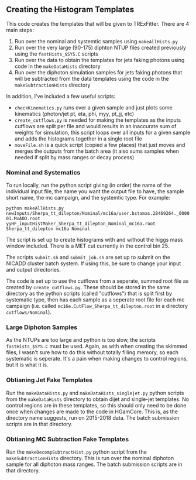 
## Creating the Histogram Templates

This code creates the templates that will be given to TRExFitter. There are 4 main steps:
1. Run over the nominal and systemtic samples using ```makeAllHists.py```
2. Run over the very large (90-175) diphton NTUP files created previously using the ```fastHists_$SYS.C``` scripts
3. Run over the data to obtain the templates for jets faking photons using code in the ```makeDataHists``` directory
4. Run over the diphoton simulation samples for jets faking photons that will be subtracted from the data templates using the code in the ```makeSubtractionHists``` directory


In addition, I've included a few useful scripts:
* ```checkKinematics.py``` runs over a given sample and just plots some kinematics (photon/jet pt, eta, phi, myy, pt_jj, etc)
* ```create_cutflows.py``` is needed for making the templates as the inputs cutflows are split per file and would results in an inaccurate sum of weights for simulation, this script loops over all inputs for a given sample and adds the histograms together in a single root file
* ```moveFile.sh``` is a quick script (copied a few places) that just moves and merges the outputs from the batch area (it also sums samples when needed if split by mass ranges or decay process)

### Nominal and Systematics
To run locally, run the python script giving (in order) the name of the individual input file, the name you want the output file to have, the sample short name, the mc campaign, and the systemtic type. For example:

```python makeAllHists.py newInputs/Sherpa_tt_dilepton/Nominal/mc16a/user.bstamas.28469264._000001.MxAOD.root yyHF_inputHistMaker_Sherpa_tt_dilepton_Nominal_mc16a.root Sherpa_tt_dilepton mc16a Nominal```

The script is set up to create histograms with and without the higgs mass window included. There is a MET cut currently in the control bin 25. 

The scripts ```submit.sh``` and ```submit_job.sh``` are set up to submit on the NICADD cluster batch system. If using this, be sure to change your input and output directories. 

The code is set up to use the cutflows from a seperate, summed root file as created by ```create_cutflows.py```. These should be stored in the same directory as the python scripts (called "cutflows") that is split first by systematic type, then has each sample as a seperate root file for each mc campaign (i.e. called ```mc16e.CutFlow_Sherpa_tt_dilepton.root``` in a directory ```cutflows/Nominal```).

### Large Diphoton Samples

As the NTUPs are too large and python is too slow, the scripts ```fastHists_$SYS.C``` must be used. Again, as with when creating the skimmed files, I wasn't sure how to do this without totally filling memory, so each systematic is seperate. It's a pain when making changes to control regions, but it is what it is. 

### Obtianing Jet Fake Templates

Run the ```makeDataHists.py``` and ```makeDataHists_singlejet.py``` python scripts from the ```makeDataHists``` directory to obtain dijet and single-jet templates. No control regions are in these templates, so this should only need to be done once when changes are made to the code in HGamCore. This is, as the directory name suggests, run on 2015-2018 data. The batch submission scripts are in that directory. 

### Obtianing MC Subtraction Fake Templates

Run the ```makeDecompSubtractHist.py``` python script from the ```makeSubtractionHists``` directory. This is run over the nominal diphoton sample for all diphoton mass ranges. The batch submission scripts are in that directory. 
